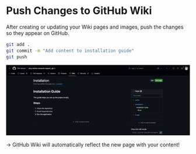 # Push Changes to GitHub Wiki

After creating or updating your Wiki pages and images, push the changes so they appear on GitHub.

```bash
git add .
git commit -m "Add content to installation guide"
git push
```

![View wiki page](../images/1742616533899.png)

→ GitHub Wiki will automatically reflect the new page with your content!
